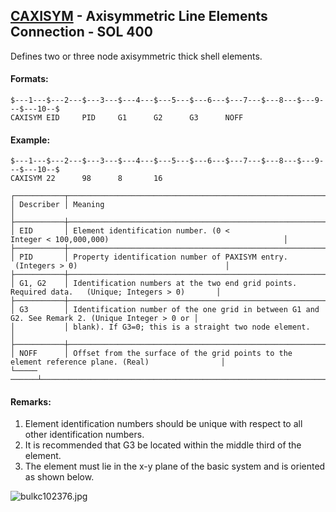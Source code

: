 ## [CAXISYM](https://nexus.hexagon.com/documentationcenter/bundle/MSC_Nastran_2022.4/page/Nastran_Combined_Book/qrg/bulkc1/TOC.CAXISYM.xhtml) - Axisymmetric Line Elements Connection - SOL 400

Defines two or three node axisymmetric thick shell elements.

#### Formats:

```nastran
$---1---$---2---$---3---$---4---$---5---$---6---$---7---$---8---$---9---$---10--$
CAXISYM EID     PID     G1      G2      G3      NOFF                            
```

#### Example:

```nastran
$---1---$---2---$---3---$---4---$---5---$---6---$---7---$---8---$---9---$---10--$
CAXISYM 22      98      8       16                                              
```

```text
┌───────────┬──────────────────────────────────────────────────────────────────────────────────────────────────┐
│ Describer │ Meaning                                                                                          │
├───────────┼──────────────────────────────────────────────────────────────────────────────────────────────────┤
│ EID       │ Element identification number. (0 < Integer < 100,000,000)                                       │
├───────────┼──────────────────────────────────────────────────────────────────────────────────────────────────┤
│ PID       │ Property identification number of PAXISYM entry.  (Integers > 0)                                 │
├───────────┼──────────────────────────────────────────────────────────────────────────────────────────────────┤
│ G1, G2    │ Identification numbers at the two end grid points. Required data.   (Unique; Integers > 0)       │
├───────────┼──────────────────────────────────────────────────────────────────────────────────────────────────┤
│ G3        │ Identification number of the one grid in between G1 and G2. See Remark 2. (Unique Integer > 0 or │
│           │ blank). If G3=0; this is a straight two node element.                                            │
├───────────┼──────────────────────────────────────────────────────────────────────────────────────────────────┤
│ NOFF      │ Offset from the surface of the grid points to the element reference plane. (Real)                │
└─────
──────┴──────────────────────────────────────────────────────────────────────────────────────────────────┘
```
#### Remarks:

1. Element identification numbers should be unique with respect to all other identification numbers.
2. It is recommended that G3 be located within the middle third of the element.
3. The element must lie in the x-y plane of the basic system and is oriented as shown below.

![bulkc102376.jpg](https://help-be.hexagonmi.com/bundle/MSC_Nastran_2022.4/page/Nastran_Combined_Book/qrg/bulkc1/../../../assets/bulkc102376.jpg?_LANG=enus)
